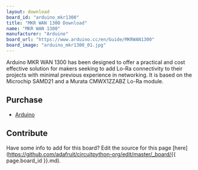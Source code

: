 ```yaml
---
layout: download
board_id: "arduino_mkr1300"
title: "MKR WAN 1300 Download"
name: "MKR WAN 1300"
manufacturer: "Arduino"
board_url: "https://www.arduino.cc/en/Guide/MKRWAN1300"
board_image: "arduino_mkr1300_01.jpg"
---
```


Arduino MKR WAN 1300 has been designed to offer a practical and cost effective solution for makers seeking to add Lo-Ra connectivity to their projects with minimal previous experience in networking. It is based on the Microchip SAMD21 and a Murata  CMWX1ZZABZ Lo-Ra module. 

## Purchase
* [Arduino](https://store.arduino.cc/usa/mkr-wan-1300)

## Contribute

Have some info to add for this board? Edit the source for this page [here](https://github.com/adafruit/circuitpython-org/edit/master/_board/{{ page.board_id }}.md).
